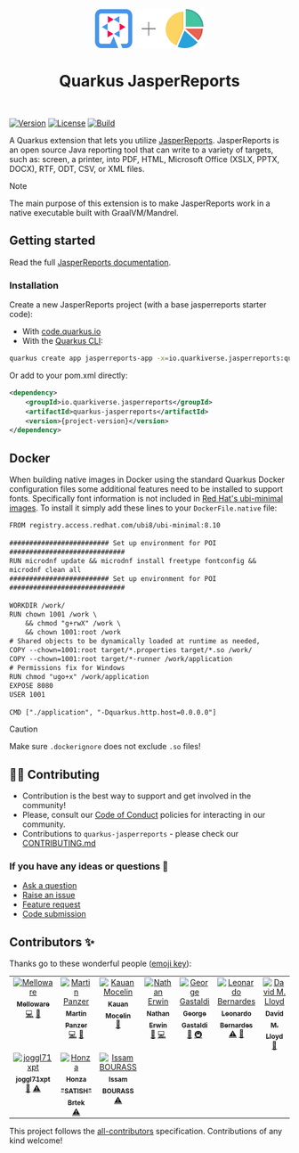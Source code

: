 <div align="center">
<img src="https://github.com/quarkiverse/quarkus-jasperreports/blob/main/docs/modules/ROOT/assets/images/quarkus.svg" width="67" height="70" ><img src="https://github.com/quarkiverse/quarkus-jasperreports/blob/main/docs/modules/ROOT/assets/images/plus-sign.svg" height="70" ><img src="https://github.com/quarkiverse/quarkus-jasperreports/blob/main/docs/modules/ROOT/assets/images/jasperreports.svg" height="70" >

# Quarkus JasperReports
</div>
<br>

[![Version](https://img.shields.io/maven-central/v/io.quarkiverse.jasperreports/quarkus-jasperreports?logo=apache-maven&style=flat-square)](https://search.maven.org/artifact/io.quarkiverse.jasperreports/quarkus-jasperreports)
[![License](https://img.shields.io/badge/License-Apache%202.0-blue.svg?style=flat-square)](https://opensource.org/licenses/Apache-2.0)
[![Build](https://github.com/quarkiverse/quarkus-jasperreports/actions/workflows/build.yml/badge.svg)](https://github.com/quarkiverse/quarkus-jasperreports/actions/workflows/build.yml)

A Quarkus extension that lets you utilize [JasperReports](https://github.com/TIBCOSoftware/jasperreports). JasperReports is an open source Java reporting tool that can write to a variety of targets, such as: screen, a printer, into PDF, HTML, Microsoft Office (XSLX, PPTX, DOCX), RTF, ODT, CSV, or XML files.

> [!NOTE]
> The main purpose of this extension is to make JasperReports work in a native executable built with GraalVM/Mandrel.

## Getting started

Read the full [JasperReports documentation](https://docs.quarkiverse.io/quarkus-jasperreports/dev/index.html).

### Installation

Create a new JasperReports project (with a base jasperreports starter code):

- With [code.quarkus.io](https://code.quarkus.io/?a=jasperreports-bowl&j=17&e=io.quarkiverse.jasperreports%3Aquarkus-jasperreports)
- With the [Quarkus CLI](https://quarkus.io/guides/cli-tooling):

```bash
quarkus create app jasperreports-app -x=io.quarkiverse.jasperreports:quarkus-jasperreports
```
Or add to your pom.xml directly:

```xml
<dependency>
    <groupId>io.quarkiverse.jasperreports</groupId>
    <artifactId>quarkus-jasperreports</artifactId>
    <version>{project-version}</version>
</dependency>
```

## Docker

When building native images in Docker using the standard Quarkus Docker configuration files some additional features need to be installed to support fonts.  Specifically font information is not included in [Red Hat's ubi-minimal images](https://developers.redhat.com/products/rhel/ubi).  To install it
simply add these lines to your `DockerFile.native` file:

```shell
FROM registry.access.redhat.com/ubi8/ubi-minimal:8.10

######################### Set up environment for POI #############################
RUN microdnf update && microdnf install freetype fontconfig && microdnf clean all
######################### Set up environment for POI #############################

WORKDIR /work/
RUN chown 1001 /work \
    && chmod "g+rwX" /work \
    && chown 1001:root /work
# Shared objects to be dynamically loaded at runtime as needed,
COPY --chown=1001:root target/*.properties target/*.so /work/
COPY --chown=1001:root target/*-runner /work/application
# Permissions fix for Windows
RUN chmod "ugo+x" /work/application
EXPOSE 8080
USER 1001

CMD ["./application", "-Dquarkus.http.host=0.0.0.0"]
```

> [!CAUTION]
> Make sure `.dockerignore` does not exclude `.so` files!

## 🧑‍💻 Contributing

- Contribution is the best way to support and get involved in the community!
- Please, consult our [Code of Conduct](./CODE_OF_CONDUCT.md) policies for interacting in our community.
- Contributions to `quarkus-jasperreports` - please check our [CONTRIBUTING.md](./CONTRIBUTING.md)

### If you have any ideas or questions 🤷

- [Ask a question](https://github.com/quarkiverse/quarkus-jasperreports/discussions)
- [Raise an issue](https://github.com/quarkiverse/quarkus-jasperreports/issues)
- [Feature request](https://github.com/quarkiverse/quarkus-jasperreports/issues)
- [Code submission](https://github.com/quarkiverse/quarkus-jasperreports/pulls)

## Contributors ✨

Thanks go to these wonderful people ([emoji key](https://allcontributors.org/docs/en/emoji-key)):

<!-- ALL-CONTRIBUTORS-LIST:START - Do not remove or modify this section -->
<!-- prettier-ignore-start -->
<!-- markdownlint-disable -->
<table>
  <tbody>
    <tr>
      <td align="center" valign="top" width="14.28%"><a href="https://melloware.com"><img src="https://avatars.githubusercontent.com/u/4399574?v=4?s=100" width="100px;" alt="Melloware"/><br /><sub><b>Melloware</b></sub></a><br /><a href="https://github.com/quarkiverse/quarkus-jasperreports/commits?author=melloware" title="Code">💻</a> <a href="#maintenance-melloware" title="Maintenance">🚧</a></td>
      <td align="center" valign="top" width="14.28%"><a href="https://martinpanzer.de"><img src="https://avatars.githubusercontent.com/u/1223135?v=4?s=100" width="100px;" alt="Martin Panzer"/><br /><sub><b>Martin Panzer</b></sub></a><br /><a href="https://github.com/quarkiverse/quarkus-jasperreports/commits?author=Postremus" title="Code">💻</a> <a href="#maintenance-Postremus" title="Maintenance">🚧</a></td>
      <td align="center" valign="top" width="14.28%"><a href="https://github.com/kauanmocelin"><img src="https://avatars.githubusercontent.com/u/3020794?v=4?s=100" width="100px;" alt="Kauan Mocelin"/><br /><sub><b>Kauan Mocelin</b></sub></a><br /><a href="https://github.com/quarkiverse/quarkus-jasperreports/issues?q=author%3Akauanmocelin" title="Bug reports">🐛</a></td>
      <td align="center" valign="top" width="14.28%"><a href="https://github.com/nderwin"><img src="https://avatars.githubusercontent.com/u/3226831?v=4?s=100" width="100px;" alt="Nathan Erwin"/><br /><sub><b>Nathan Erwin</b></sub></a><br /><a href="https://github.com/quarkiverse/quarkus-jasperreports/commits?author=nderwin" title="Documentation">📖</a> <a href="https://github.com/quarkiverse/quarkus-jasperreports/commits?author=nderwin" title="Code">💻</a></td>
      <td align="center" valign="top" width="14.28%"><a href="http://gastaldi.wordpress.com"><img src="https://avatars.githubusercontent.com/u/54133?v=4?s=100" width="100px;" alt="George Gastaldi"/><br /><sub><b>George Gastaldi</b></sub></a><br /><a href="#ideas-gastaldi" title="Ideas, Planning, & Feedback">🤔</a> <a href="#infra-gastaldi" title="Infrastructure (Hosting, Build-Tools, etc)">🚇</a></td>
      <td align="center" valign="top" width="14.28%"><a href="https://github.com/redddcyclone"><img src="https://avatars.githubusercontent.com/u/58712628?v=4?s=100" width="100px;" alt="Leonardo Bernardes"/><br /><sub><b>Leonardo Bernardes</b></sub></a><br /><a href="https://github.com/quarkiverse/quarkus-jasperreports/commits?author=redddcyclone" title="Tests">⚠️</a> <a href="https://github.com/quarkiverse/quarkus-jasperreports/issues?q=author%3Aredddcyclone" title="Bug reports">🐛</a></td>
      <td align="center" valign="top" width="14.28%"><a href="https://github.com/dmlloyd"><img src="https://avatars.githubusercontent.com/u/124581?v=4?s=100" width="100px;" alt="David M. Lloyd"/><br /><sub><b>David M. Lloyd</b></sub></a><br /><a href="#question-dmlloyd" title="Answering Questions">💬</a></td>
    </tr>
    <tr>
      <td align="center" valign="top" width="14.28%"><a href="https://github.com/joggl71xpt"><img src="https://avatars.githubusercontent.com/u/115216319?v=4?s=100" width="100px;" alt="joggl71xpt"/><br /><sub><b>joggl71xpt</b></sub></a><br /><a href="https://github.com/quarkiverse/quarkus-jasperreports/issues?q=author%3Ajoggl71xpt" title="Bug reports">🐛</a> <a href="https://github.com/quarkiverse/quarkus-jasperreports/commits?author=joggl71xpt" title="Tests">⚠️</a></td>
      <td align="center" valign="top" width="14.28%"><a href="https://github.com/SATISHEEEK"><img src="https://avatars.githubusercontent.com/u/35563759?v=4?s=100" width="100px;" alt="Honza "SATISH" Brtek"/><br /><sub><b>Honza "SATISH" Brtek</b></sub></a><br /><a href="https://github.com/quarkiverse/quarkus-jasperreports/commits?author=SATISHEEEK" title="Tests">⚠️</a></td>
      <td align="center" valign="top" width="14.28%"><a href="https://github.com/BourassIS"><img src="https://avatars.githubusercontent.com/u/126097953?v=4?s=100" width="100px;" alt="Issam BOURASS"/><br /><sub><b>Issam BOURASS</b></sub></a><br /><a href="https://github.com/quarkiverse/quarkus-jasperreports/commits?author=BourassIS" title="Tests">⚠️</a></td>
    </tr>
  </tbody>
</table>

<!-- markdownlint-restore -->
<!-- prettier-ignore-end -->

<!-- ALL-CONTRIBUTORS-LIST:END -->

This project follows the [all-contributors](https://github.com/all-contributors/all-contributors) specification. Contributions of any kind welcome!
